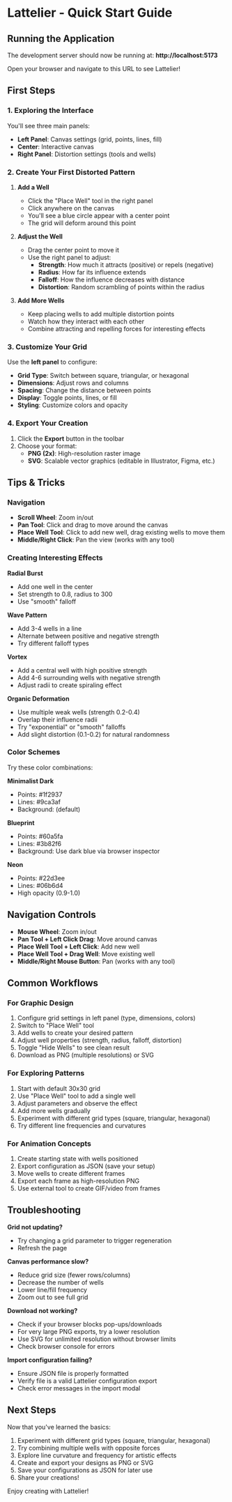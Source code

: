 # Lattelier - Quick Start Guide

## Running the Application

The development server should now be running at: **http://localhost:5173**

Open your browser and navigate to this URL to see Lattelier!

## First Steps

### 1. Exploring the Interface

You'll see three main panels:
- **Left Panel**: Canvas settings (grid, points, lines, fill)
- **Center**: Interactive canvas
- **Right Panel**: Distortion settings (tools and wells)

### 2. Create Your First Distorted Pattern

1. **Add a Well**
   - Click the "Place Well" tool in the right panel
   - Click anywhere on the canvas
   - You'll see a blue circle appear with a center point
   - The grid will deform around this point

2. **Adjust the Well**
   - Drag the center point to move it
   - Use the right panel to adjust:
     - **Strength**: How much it attracts (positive) or repels (negative)
     - **Radius**: How far its influence extends
     - **Falloff**: How the influence decreases with distance
     - **Distortion**: Random scrambling of points within the radius

3. **Add More Wells**
   - Keep placing wells to add multiple distortion points
   - Watch how they interact with each other
   - Combine attracting and repelling forces for interesting effects

### 3. Customize Your Grid

Use the **left panel** to configure:
- **Grid Type**: Switch between square, triangular, or hexagonal
- **Dimensions**: Adjust rows and columns
- **Spacing**: Change the distance between points
- **Display**: Toggle points, lines, or fill
- **Styling**: Customize colors and opacity

### 4. Export Your Creation

1. Click the **Export** button in the toolbar
2. Choose your format:
   - **PNG (2x)**: High-resolution raster image
   - **SVG**: Scalable vector graphics (editable in Illustrator, Figma, etc.)

## Tips & Tricks

### Navigation
- **Scroll Wheel**: Zoom in/out
- **Pan Tool**: Click and drag to move around the canvas
- **Place Well Tool**: Click to add new well, drag existing wells to move them
- **Middle/Right Click**: Pan the view (works with any tool)

### Creating Interesting Effects

**Radial Burst**
- Add one well in the center
- Set strength to 0.8, radius to 300
- Use "smooth" falloff

**Wave Pattern**
- Add 3-4 wells in a line
- Alternate between positive and negative strength
- Try different falloff types

**Vortex**
- Add a central well with high positive strength
- Add 4-6 surrounding wells with negative strength
- Adjust radii to create spiraling effect

**Organic Deformation**
- Use multiple weak wells (strength 0.2-0.4)
- Overlap their influence radii
- Try "exponential" or "smooth" falloffs
- Add slight distortion (0.1-0.2) for natural randomness

### Color Schemes

Try these color combinations:

**Minimalist Dark**
- Points: #1f2937
- Lines: #9ca3af
- Background: (default)

**Blueprint**
- Points: #60a5fa
- Lines: #3b82f6
- Background: Use dark blue via browser inspector

**Neon**
- Points: #22d3ee
- Lines: #06b6d4
- High opacity (0.9-1.0)

## Navigation Controls

- **Mouse Wheel**: Zoom in/out
- **Pan Tool + Left Click Drag**: Move around canvas
- **Place Well Tool + Left Click**: Add new well
- **Place Well Tool + Drag Well**: Move existing well
- **Middle/Right Mouse Button**: Pan (works with any tool)

## Common Workflows

### For Graphic Design
1. Configure grid settings in left panel (type, dimensions, colors)
2. Switch to "Place Well" tool
3. Add wells to create your desired pattern
4. Adjust well properties (strength, radius, falloff, distortion)
5. Toggle "Hide Wells" to see clean result
6. Download as PNG (multiple resolutions) or SVG

### For Exploring Patterns
1. Start with default 30x30 grid
2. Use "Place Well" tool to add a single well
3. Adjust parameters and observe the effect
4. Add more wells gradually
5. Experiment with different grid types (square, triangular, hexagonal)
6. Try different line frequencies and curvatures

### For Animation Concepts
1. Create starting state with wells positioned
2. Export configuration as JSON (save your setup)
3. Move wells to create different frames
4. Export each frame as high-resolution PNG
5. Use external tool to create GIF/video from frames

## Troubleshooting

**Grid not updating?**
- Try changing a grid parameter to trigger regeneration
- Refresh the page

**Canvas performance slow?**
- Reduce grid size (fewer rows/columns)
- Decrease the number of wells
- Lower line/fill frequency
- Zoom out to see full grid

**Download not working?**
- Check if your browser blocks pop-ups/downloads
- For very large PNG exports, try a lower resolution
- Use SVG for unlimited resolution without browser limits
- Check browser console for errors

**Import configuration failing?**
- Ensure JSON file is properly formatted
- Verify file is a valid Lattelier configuration export
- Check error messages in the import modal

## Next Steps

Now that you've learned the basics:
1. Experiment with different grid types (square, triangular, hexagonal)
2. Try combining multiple wells with opposite forces
3. Explore line curvature and frequency for artistic effects
4. Create and export your designs as PNG or SVG
5. Save your configurations as JSON for later use
6. Share your creations!

Enjoy creating with Lattelier!

